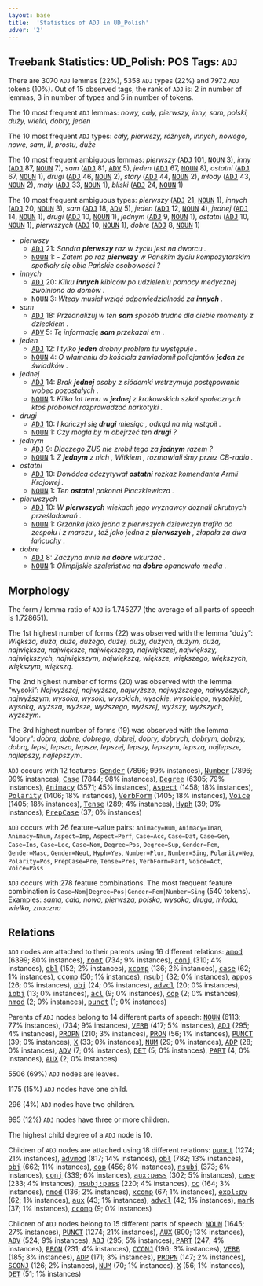 ```yaml
---
layout: base
title:  'Statistics of ADJ in UD_Polish'
udver: '2'
---
```


## Treebank Statistics: UD_Polish: POS Tags: `ADJ`

There are 3070 `ADJ` lemmas (22%), 5358 `ADJ` types (22%) and 7972 `ADJ` tokens (10%).
Out of 15 observed tags, the rank of `ADJ` is: 2 in number of lemmas, 3 in number of types and 5 in number of tokens.

The 10 most frequent `ADJ` lemmas: <em>nowy, cały, pierwszy, inny, sam, polski, duży, wielki, dobry, jeden</em>

The 10 most frequent `ADJ` types:  <em>cały, pierwszy, różnych, innych, nowego, nowe, sam, II, prostu, duże</em>

The 10 most frequent ambiguous lemmas: <em>pierwszy</em> (<tt><a href="pl-pos-ADJ.html">ADJ</a></tt> 101, <tt><a href="pl-pos-NOUN.html">NOUN</a></tt> 3), <em>inny</em> (<tt><a href="pl-pos-ADJ.html">ADJ</a></tt> 87, <tt><a href="pl-pos-NOUN.html">NOUN</a></tt> 7), <em>sam</em> (<tt><a href="pl-pos-ADJ.html">ADJ</a></tt> 81, <tt><a href="pl-pos-ADV.html">ADV</a></tt> 5), <em>jeden</em> (<tt><a href="pl-pos-ADJ.html">ADJ</a></tt> 67, <tt><a href="pl-pos-NOUN.html">NOUN</a></tt> 8), <em>ostatni</em> (<tt><a href="pl-pos-ADJ.html">ADJ</a></tt> 67, <tt><a href="pl-pos-NOUN.html">NOUN</a></tt> 1), <em>drugi</em> (<tt><a href="pl-pos-ADJ.html">ADJ</a></tt> 46, <tt><a href="pl-pos-NOUN.html">NOUN</a></tt> 2), <em>stary</em> (<tt><a href="pl-pos-ADJ.html">ADJ</a></tt> 44, <tt><a href="pl-pos-NOUN.html">NOUN</a></tt> 2), <em>młody</em> (<tt><a href="pl-pos-ADJ.html">ADJ</a></tt> 43, <tt><a href="pl-pos-NOUN.html">NOUN</a></tt> 2), <em>mały</em> (<tt><a href="pl-pos-ADJ.html">ADJ</a></tt> 33, <tt><a href="pl-pos-NOUN.html">NOUN</a></tt> 1), <em>bliski</em> (<tt><a href="pl-pos-ADJ.html">ADJ</a></tt> 24, <tt><a href="pl-pos-NOUN.html">NOUN</a></tt> 1)

The 10 most frequent ambiguous types:  <em>pierwszy</em> (<tt><a href="pl-pos-ADJ.html">ADJ</a></tt> 21, <tt><a href="pl-pos-NOUN.html">NOUN</a></tt> 1), <em>innych</em> (<tt><a href="pl-pos-ADJ.html">ADJ</a></tt> 20, <tt><a href="pl-pos-NOUN.html">NOUN</a></tt> 3), <em>sam</em> (<tt><a href="pl-pos-ADJ.html">ADJ</a></tt> 18, <tt><a href="pl-pos-ADV.html">ADV</a></tt> 5), <em>jeden</em> (<tt><a href="pl-pos-ADJ.html">ADJ</a></tt> 12, <tt><a href="pl-pos-NOUN.html">NOUN</a></tt> 4), <em>jednej</em> (<tt><a href="pl-pos-ADJ.html">ADJ</a></tt> 14, <tt><a href="pl-pos-NOUN.html">NOUN</a></tt> 1), <em>drugi</em> (<tt><a href="pl-pos-ADJ.html">ADJ</a></tt> 10, <tt><a href="pl-pos-NOUN.html">NOUN</a></tt> 1), <em>jednym</em> (<tt><a href="pl-pos-ADJ.html">ADJ</a></tt> 9, <tt><a href="pl-pos-NOUN.html">NOUN</a></tt> 1), <em>ostatni</em> (<tt><a href="pl-pos-ADJ.html">ADJ</a></tt> 10, <tt><a href="pl-pos-NOUN.html">NOUN</a></tt> 1), <em>pierwszych</em> (<tt><a href="pl-pos-ADJ.html">ADJ</a></tt> 10, <tt><a href="pl-pos-NOUN.html">NOUN</a></tt> 1), <em>dobre</em> (<tt><a href="pl-pos-ADJ.html">ADJ</a></tt> 8, <tt><a href="pl-pos-NOUN.html">NOUN</a></tt> 1)


* <em>pierwszy</em>
  * <tt><a href="pl-pos-ADJ.html">ADJ</a></tt> 21: <em>Sandra <b>pierwszy</b> raz w życiu jest na dworcu .</em>
  * <tt><a href="pl-pos-NOUN.html">NOUN</a></tt> 1: <em>- Zatem po raz <b>pierwszy</b> w Pańskim życiu kompozytorskim spotkały się obie Pańskie osobowości ?</em>
* <em>innych</em>
  * <tt><a href="pl-pos-ADJ.html">ADJ</a></tt> 20: <em>Kilku <b>innych</b> kibiców po udzieleniu pomocy medycznej zwolniono do domów .</em>
  * <tt><a href="pl-pos-NOUN.html">NOUN</a></tt> 3: <em>Wtedy musiał wziąć odpowiedzialność za <b>innych</b> .</em>
* <em>sam</em>
  * <tt><a href="pl-pos-ADJ.html">ADJ</a></tt> 18: <em>Przeanalizuj w ten <b>sam</b> sposób trudne dla ciebie momenty z dzieckiem .</em>
  * <tt><a href="pl-pos-ADV.html">ADV</a></tt> 5: <em>Tę informację <b>sam</b> przekazał em .</em>
* <em>jeden</em>
  * <tt><a href="pl-pos-ADJ.html">ADJ</a></tt> 12: <em>I tylko <b>jeden</b> drobny problem tu występuje .</em>
  * <tt><a href="pl-pos-NOUN.html">NOUN</a></tt> 4: <em>O włamaniu do kościoła zawiadomił policjantów <b>jeden</b> ze świadków .</em>
* <em>jednej</em>
  * <tt><a href="pl-pos-ADJ.html">ADJ</a></tt> 14: <em>Brak <b>jednej</b> osoby z siódemki wstrzymuje postępowanie wobec pozostałych .</em>
  * <tt><a href="pl-pos-NOUN.html">NOUN</a></tt> 1: <em>Kilka lat temu w <b>jednej</b> z krakowskich szkół społecznych ktoś próbował rozprowadzać narkotyki .</em>
* <em>drugi</em>
  * <tt><a href="pl-pos-ADJ.html">ADJ</a></tt> 10: <em>I kończył się <b>drugi</b> miesiąc , odkąd na nią wstąpił .</em>
  * <tt><a href="pl-pos-NOUN.html">NOUN</a></tt> 1: <em>Czy mogła by m obejrzeć ten <b>drugi</b> ?</em>
* <em>jednym</em>
  * <tt><a href="pl-pos-ADJ.html">ADJ</a></tt> 9: <em>Dlaczego ZUS nie zrobił tego za <b>jednym</b> razem ?</em>
  * <tt><a href="pl-pos-NOUN.html">NOUN</a></tt> 1: <em>Z <b>jednym</b> z nich , Witkiem , rozmawiali śmy przez CB-radio .</em>
* <em>ostatni</em>
  * <tt><a href="pl-pos-ADJ.html">ADJ</a></tt> 10: <em>Dowódca odczytywał <b>ostatni</b> rozkaz komendanta Armii Krajowej .</em>
  * <tt><a href="pl-pos-NOUN.html">NOUN</a></tt> 1: <em>Ten <b>ostatni</b> pokonał Płaczkiewicza .</em>
* <em>pierwszych</em>
  * <tt><a href="pl-pos-ADJ.html">ADJ</a></tt> 10: <em>W <b>pierwszych</b> wiekach jego wyznawcy doznali okrutnych prześladowań .</em>
  * <tt><a href="pl-pos-NOUN.html">NOUN</a></tt> 1: <em>Grzanka jako jedna z pierwszych dziewczyn trafiła do zespołu i z marszu , też jako jedna z <b>pierwszych</b> , złapała za dwa łańcuchy .</em>
* <em>dobre</em>
  * <tt><a href="pl-pos-ADJ.html">ADJ</a></tt> 8: <em>Zaczyna mnie na <b>dobre</b> wkurzać .</em>
  * <tt><a href="pl-pos-NOUN.html">NOUN</a></tt> 1: <em>Olimpijskie szaleństwo na <b>dobre</b> opanowało media .</em>

## Morphology

The form / lemma ratio of `ADJ` is 1.745277 (the average of all parts of speech is 1.728651).

The 1st highest number of forms (22) was observed with the lemma “duży”: <em>Większa, duża, duże, dużego, dużej, duży, dużych, dużym, dużą, największa, największe, największego, największej, największy, największych, największym, największą, większe, większego, większych, większym, większą</em>.

The 2nd highest number of forms (20) was observed with the lemma “wysoki”: <em>Najwyższej, najwyższa, najwyższe, najwyższego, najwyższych, najwyższym, wysoka, wysoki, wysokich, wysokie, wysokiego, wysokiej, wysoką, wyższa, wyższe, wyższego, wyższej, wyższy, wyższych, wyższym</em>.

The 3rd highest number of forms (19) was observed with the lemma “dobry”: <em>dobra, dobre, dobrego, dobrej, dobry, dobrych, dobrym, dobrzy, dobrą, lepsi, lepsza, lepsze, lepszej, lepszy, lepszym, lepszą, najlepsze, najlepszy, najlepszym</em>.

`ADJ` occurs with 12 features: <tt><a href="pl-feat-Gender.html">Gender</a></tt> (7896; 99% instances), <tt><a href="pl-feat-Number.html">Number</a></tt> (7896; 99% instances), <tt><a href="pl-feat-Case.html">Case</a></tt> (7844; 98% instances), <tt><a href="pl-feat-Degree.html">Degree</a></tt> (6305; 79% instances), <tt><a href="pl-feat-Animacy.html">Animacy</a></tt> (3571; 45% instances), <tt><a href="pl-feat-Aspect.html">Aspect</a></tt> (1458; 18% instances), <tt><a href="pl-feat-Polarity.html">Polarity</a></tt> (1406; 18% instances), <tt><a href="pl-feat-VerbForm.html">VerbForm</a></tt> (1405; 18% instances), <tt><a href="pl-feat-Voice.html">Voice</a></tt> (1405; 18% instances), <tt><a href="pl-feat-Tense.html">Tense</a></tt> (289; 4% instances), <tt><a href="pl-feat-Hyph.html">Hyph</a></tt> (39; 0% instances), <tt><a href="pl-feat-PrepCase.html">PrepCase</a></tt> (37; 0% instances)

`ADJ` occurs with 26 feature-value pairs: `Animacy=Hum`, `Animacy=Inan`, `Animacy=Nhum`, `Aspect=Imp`, `Aspect=Perf`, `Case=Acc`, `Case=Dat`, `Case=Gen`, `Case=Ins`, `Case=Loc`, `Case=Nom`, `Degree=Pos`, `Degree=Sup`, `Gender=Fem`, `Gender=Masc`, `Gender=Neut`, `Hyph=Yes`, `Number=Plur`, `Number=Sing`, `Polarity=Neg`, `Polarity=Pos`, `PrepCase=Pre`, `Tense=Pres`, `VerbForm=Part`, `Voice=Act`, `Voice=Pass`

`ADJ` occurs with 278 feature combinations.
The most frequent feature combination is `Case=Nom|Degree=Pos|Gender=Fem|Number=Sing` (540 tokens).
Examples: <em>sama, cała, nowa, pierwsza, polska, wysoka, druga, młoda, wielka, znaczna</em>


## Relations

`ADJ` nodes are attached to their parents using 16 different relations: <tt><a href="pl-dep-amod.html">amod</a></tt> (6399; 80% instances), <tt><a href="pl-dep-root.html">root</a></tt> (734; 9% instances), <tt><a href="pl-dep-conj.html">conj</a></tt> (310; 4% instances), <tt><a href="pl-dep-obl.html">obl</a></tt> (152; 2% instances), <tt><a href="pl-dep-xcomp.html">xcomp</a></tt> (136; 2% instances), <tt><a href="pl-dep-case.html">case</a></tt> (62; 1% instances), <tt><a href="pl-dep-ccomp.html">ccomp</a></tt> (50; 1% instances), <tt><a href="pl-dep-nsubj.html">nsubj</a></tt> (32; 0% instances), <tt><a href="pl-dep-appos.html">appos</a></tt> (26; 0% instances), <tt><a href="pl-dep-obj.html">obj</a></tt> (24; 0% instances), <tt><a href="pl-dep-advcl.html">advcl</a></tt> (20; 0% instances), <tt><a href="pl-dep-iobj.html">iobj</a></tt> (13; 0% instances), <tt><a href="pl-dep-acl.html">acl</a></tt> (9; 0% instances), <tt><a href="pl-dep-cop.html">cop</a></tt> (2; 0% instances), <tt><a href="pl-dep-nmod.html">nmod</a></tt> (2; 0% instances), <tt><a href="pl-dep-punct.html">punct</a></tt> (1; 0% instances)

Parents of `ADJ` nodes belong to 14 different parts of speech: <tt><a href="pl-pos-NOUN.html">NOUN</a></tt> (6113; 77% instances),  (734; 9% instances), <tt><a href="pl-pos-VERB.html">VERB</a></tt> (417; 5% instances), <tt><a href="pl-pos-ADJ.html">ADJ</a></tt> (295; 4% instances), <tt><a href="pl-pos-PROPN.html">PROPN</a></tt> (210; 3% instances), <tt><a href="pl-pos-PRON.html">PRON</a></tt> (56; 1% instances), <tt><a href="pl-pos-PUNCT.html">PUNCT</a></tt> (39; 0% instances), <tt><a href="pl-pos-X.html">X</a></tt> (33; 0% instances), <tt><a href="pl-pos-NUM.html">NUM</a></tt> (29; 0% instances), <tt><a href="pl-pos-ADP.html">ADP</a></tt> (28; 0% instances), <tt><a href="pl-pos-ADV.html">ADV</a></tt> (7; 0% instances), <tt><a href="pl-pos-DET.html">DET</a></tt> (5; 0% instances), <tt><a href="pl-pos-PART.html">PART</a></tt> (4; 0% instances), <tt><a href="pl-pos-AUX.html">AUX</a></tt> (2; 0% instances)

5506 (69%) `ADJ` nodes are leaves.

1175 (15%) `ADJ` nodes have one child.

296 (4%) `ADJ` nodes have two children.

995 (12%) `ADJ` nodes have three or more children.

The highest child degree of a `ADJ` node is 10.

Children of `ADJ` nodes are attached using 18 different relations: <tt><a href="pl-dep-punct.html">punct</a></tt> (1274; 21% instances), <tt><a href="pl-dep-advmod.html">advmod</a></tt> (817; 14% instances), <tt><a href="pl-dep-obl.html">obl</a></tt> (782; 13% instances), <tt><a href="pl-dep-obj.html">obj</a></tt> (662; 11% instances), <tt><a href="pl-dep-cop.html">cop</a></tt> (456; 8% instances), <tt><a href="pl-dep-nsubj.html">nsubj</a></tt> (373; 6% instances), <tt><a href="pl-dep-conj.html">conj</a></tt> (339; 6% instances), <tt><a href="pl-dep-aux-pass.html">aux:pass</a></tt> (302; 5% instances), <tt><a href="pl-dep-case.html">case</a></tt> (233; 4% instances), <tt><a href="pl-dep-nsubj-pass.html">nsubj:pass</a></tt> (220; 4% instances), <tt><a href="pl-dep-cc.html">cc</a></tt> (164; 3% instances), <tt><a href="pl-dep-nmod.html">nmod</a></tt> (136; 2% instances), <tt><a href="pl-dep-xcomp.html">xcomp</a></tt> (67; 1% instances), <tt><a href="pl-dep-expl-pv.html">expl:pv</a></tt> (62; 1% instances), <tt><a href="pl-dep-aux.html">aux</a></tt> (43; 1% instances), <tt><a href="pl-dep-advcl.html">advcl</a></tt> (42; 1% instances), <tt><a href="pl-dep-mark.html">mark</a></tt> (37; 1% instances), <tt><a href="pl-dep-ccomp.html">ccomp</a></tt> (9; 0% instances)

Children of `ADJ` nodes belong to 15 different parts of speech: <tt><a href="pl-pos-NOUN.html">NOUN</a></tt> (1645; 27% instances), <tt><a href="pl-pos-PUNCT.html">PUNCT</a></tt> (1274; 21% instances), <tt><a href="pl-pos-AUX.html">AUX</a></tt> (800; 13% instances), <tt><a href="pl-pos-ADV.html">ADV</a></tt> (524; 9% instances), <tt><a href="pl-pos-ADJ.html">ADJ</a></tt> (295; 5% instances), <tt><a href="pl-pos-PART.html">PART</a></tt> (247; 4% instances), <tt><a href="pl-pos-PRON.html">PRON</a></tt> (231; 4% instances), <tt><a href="pl-pos-CCONJ.html">CCONJ</a></tt> (196; 3% instances), <tt><a href="pl-pos-VERB.html">VERB</a></tt> (185; 3% instances), <tt><a href="pl-pos-ADP.html">ADP</a></tt> (171; 3% instances), <tt><a href="pl-pos-PROPN.html">PROPN</a></tt> (147; 2% instances), <tt><a href="pl-pos-SCONJ.html">SCONJ</a></tt> (126; 2% instances), <tt><a href="pl-pos-NUM.html">NUM</a></tt> (70; 1% instances), <tt><a href="pl-pos-X.html">X</a></tt> (56; 1% instances), <tt><a href="pl-pos-DET.html">DET</a></tt> (51; 1% instances)

